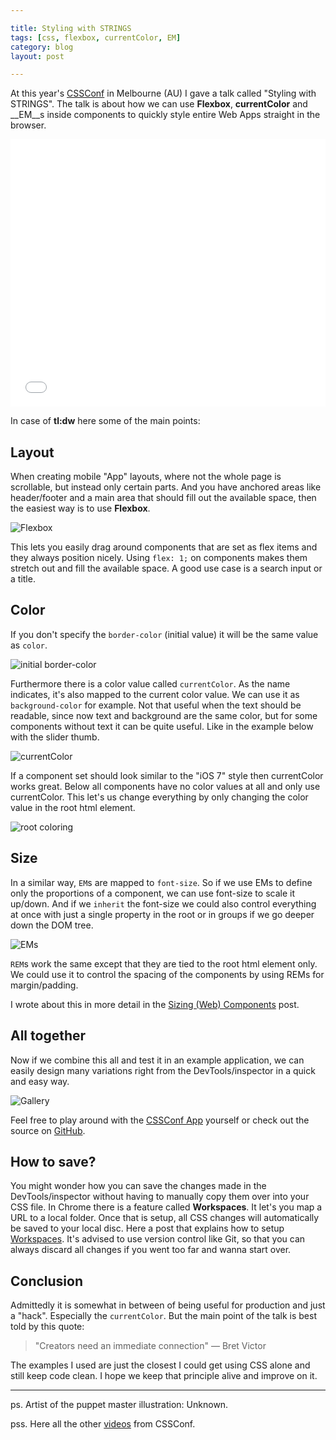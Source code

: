 ```yaml
---

title: Styling with STRINGS
tags: [css, flexbox, currentColor, EM]
category: blog
layout: post

---
```


At this year's [CSSConf](http://2014.cssconf.com.au/) in Melbourne (AU) I gave a talk called "Styling with STRINGS". The talk is about how we can use __Flexbox__, __currentColor__ and __EM__s inside components to quickly style entire Web Apps straight in the browser.

<iframe width="100%" height="428" src="//www.youtube.com/embed/jPOBVaomzLE?list=PLZriQCloF6GDEOUPK7tlaWAtJhPW21ZDF" frameborder="0" allowfullscreen></iframe>

In case of __tl:dw__ here some of the main points:

## Layout

When creating mobile "App" layouts, where not the whole page is scrollable, but instead only certain parts. And you have anchored areas like header/footer and a main area that should fill out the available space, then the easiest way is to use __Flexbox__.

![Flexbox](/img/posts/cssconf-flexbox.gif)

This lets you easily drag around components that are set as flex items and they always position nicely. Using `flex: 1;` on components makes them stretch out and fill the available space. A good use case is a search input or a title.


## Color

If you don't specify the `border-color` (initial value) it will be the same value as `color`.

![initial border-color](/img/posts/cssconf-color1.gif)

Furthermore there is a color value called `currentColor`. As the name indicates, it's also mapped to the current color value. We can use it as `background-color` for example. Not that useful when the text should be readable, since now text and background are the same color, but for some components without text it can be quite useful. Like in the example below with the slider thumb.

![currentColor](/img/posts/cssconf-color2.gif)

If a component set should look similar to the "iOS 7" style then currentColor works great. Below all components have no color values at all and only use currentColor. This let's us change everything by only changing the color value in the root html element.

![root coloring](/img/posts/cssconf-color3.gif)


## Size

In a similar way, `EM`s are mapped to `font-size`. So if we use EMs to define only the proportions of a component, we can use font-size to scale it up/down. And if we `inherit` the font-size we could also control everything at once with just a single property in the root or in groups if we go deeper down the DOM tree.

![EMs](/img/posts/cssconf-size.gif)

`REM`s work the same except that they are tied to the root html element only. We could use it to control the spacing of the components by using REMs for margin/padding.

I wrote about this in more detail in the [Sizing (Web) Components](http://simurai.com/blog/2013/07/03/sizing-components) post.

## All together

Now if we combine this all and test it in an example application, we can easily design many variations right from the DevTools/inspector in a quick and easy way.

![Gallery](/img/posts/cssconf-gallery.jpg)

Feel free to play around with the [CSSConf App](http://simurai.github.io/cssconf-app) yourself or check out the source on [GitHub](https://github.com/simurai/cssconf-app).

## How to save?
You might wonder how you can save the changes made in the DevTools/inspector without having to manually copy them over into your CSS file. In Chrome there is a feature called __Workspaces__. It let's you map a URL to a local folder. Once that is setup, all CSS changes will automatically be saved to your local disc. Here a post that explains how to setup [Workspaces](http://www.html5rocks.com/en/tutorials/developertools/revolutions2013/#toc-workspaces). It's advised to use version control like Git, so that you can always discard all changes if you went too far and wanna start over.


## Conclusion
Admittedly it is somewhat in between of being useful for production and just a "hack". Especially the `currentColor`. But the main point of the talk is best told by this quote:

> "Creators need an immediate connection" &mdash; Bret Victor

The examples I used are just the closest I could get using CSS alone and still keep code clean. I hope we keep that principle alive and improve on it.

------

ps. Artist of the puppet master illustration: Unknown.

pss. Here all the other [videos](http://2014.cssconf.com.au/news/videos/) from CSSConf.
